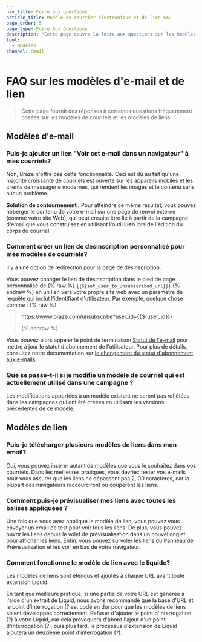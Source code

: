 ```yaml
---
nav_title: Foire aux questions
article_title: Modèle de courrier électronique et de lien FAQ
page_order: 5
page_type: Foire Aux Questions
description: "Cette page couvre la foire aux questions sur les modèles d'e-mails et de liens."
tool:
  - Modèles
channel: Email
---
```


# FAQ sur les modèles d'e-mail et de lien

> Cette page fournit des réponses à certaines questions fréquemment posées sur les modèles de courriels et les modèles de liens.

## Modèles d'e-mail

### Puis-je ajouter un lien "Voir cet e-mail dans un navigateur" à mes courriels?

Non, Braze n'offre pas cette fonctionnalité. Ceci est dû au fait qu'une majorité croissante de courriels est ouverte sur les appareils mobiles et les clients de messagerie modernes, qui rendent les images et le contenu sans aucun problème.

**Solution de contournement :** Pour atteindre ce même résultat, vous pouvez héberger le contenu de votre e-mail sur une page de renvoi externe (comme votre site Web), qui peut ensuite être lié à partir de la campagne d'email que vous construisez en utilisant l'outil **Lien** lors de l'édition du corps du courriel.

### Comment créer un lien de désinscription personnalisé pour mes modèles de courriels?

Il y a une option de redirection pour la page de désinscription.

Vous pouvez changer le lien de désinscription dans le pied de page personnalisé de {% raw %} `{{${set_user_to_unsubscribed_url}}}` {% endraw %} en un lien vers votre propre site web avec un paramètre de requête qui inclut l'identifiant d'utilisateur. Par exemple, quelque chose comme : {% raw %}
> https://www.braze.com/unsubscribe?user_id={{${user_id}}} 
> 
> {% endraw %}

Vous pouvez alors appeler le point de terminaison [Statut de l'e-mail]({{site.baseurl}}/api/endpoints/email/post_email_subscription_status/) pour mettre à jour le statut d'abonnement de l'utilisateur. Pour plus de détails, consultez notre documentation sur [le changement du statut d'abonnement aux e-mails]({{site.baseurl}}/user_guide/message_building_by_channel/email/managing_user_subscriptions/#changing-email-subscriptions).

### Que se passe-t-il si je modifie un modèle de courriel qui est actuellement utilisé dans une campagne ?

Les modifications apportées à un modèle existant ne seront pas reflétées dans les campagnes qui ont été créées en utilisant les versions précédentes de ce modèle.

## Modèles de lien

### Puis-je télécharger plusieurs modèles de liens dans mon email?

Oui, vous pouvez insérer autant de modèles que vous le souhaitez dans vos courriels. Dans les meilleures pratiques, vous devriez tester vos e-mails pour vous assurer que les liens ne dépassent pas 2, 00 caractères, car la plupart des navigateurs raccourciront ou couperont les liens.

### Comment puis-je prévisualiser mes liens avec toutes les balises appliquées ?

Une fois que vous avez appliqué le modèle de lien, vous pouvez vous envoyer un email de test pour voir tous les liens. De plus, vous pouvez ouvrir les liens depuis le volet de prévisualisation dans un nouvel onglet pour afficher les liens. Enfin, vous pouvez survoler les liens du Panneau de Prévisualisation et les voir en bas de votre navigateur.

### Comment fonctionne le modèle de lien avec le liquide?

Les modèles de liens sont étendus et ajoutés à chaque URL avant toute extension Liquid.

En tant que meilleure pratique, si une partie de votre URL est générée à l'aide d'un extrait de Liquid, nous avons recommandé que la base d'URL et le point d'interrogation (? est codé en dur pour que les modèles de liens soient développés correctement. Refuser d'ajouter le point d'interrogation (?) à votre Liquid, car cela provoquera d'abord l'ajout d'un point d'interrogation (? , puis plus tard, le processus d'extension de Liquid ajoutera un deuxième point d'interrogation (?).